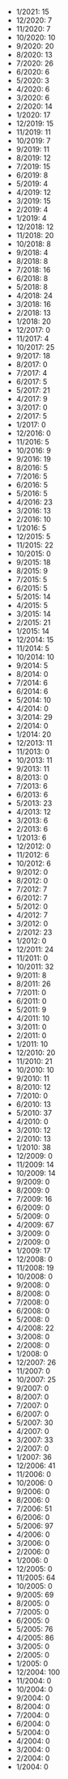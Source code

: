 *  1/2021: 15
*  12/2020: 7
*  11/2020: 7
*  10/2020: 10
*  9/2020: 20
*  8/2020: 13
*  7/2020: 26
*  6/2020: 6
*  5/2020: 3
*  4/2020: 6
*  3/2020: 6
*  2/2020: 14
*  1/2020: 17
*  12/2019: 15
*  11/2019: 11
*  10/2019: 7
*  9/2019: 11
*  8/2019: 12
*  7/2019: 15
*  6/2019: 8
*  5/2019: 4
*  4/2019: 12
*  3/2019: 15
*  2/2019: 4
*  1/2019: 4
*  12/2018: 12
*  11/2018: 20
*  10/2018: 8
*  9/2018: 4
*  8/2018: 8
*  7/2018: 16
*  6/2018: 8
*  5/2018: 8
*  4/2018: 24
*  3/2018: 16
*  2/2018: 13
*  1/2018: 20
*  12/2017: 0
*  11/2017: 4
*  10/2017: 25
*  9/2017: 18
*  8/2017: 0
*  7/2017: 4
*  6/2017: 5
*  5/2017: 21
*  4/2017: 9
*  3/2017: 0
*  2/2017: 5
*  1/2017: 0
*  12/2016: 0
*  11/2016: 5
*  10/2016: 9
*  9/2016: 19
*  8/2016: 5
*  7/2016: 5
*  6/2016: 5
*  5/2016: 5
*  4/2016: 23
*  3/2016: 13
*  2/2016: 10
*  1/2016: 5
*  12/2015: 5
*  11/2015: 22
*  10/2015: 0
*  9/2015: 18
*  8/2015: 9
*  7/2015: 5
*  6/2015: 5
*  5/2015: 14
*  4/2015: 5
*  3/2015: 14
*  2/2015: 21
*  1/2015: 14
*  12/2014: 15
*  11/2014: 5
*  10/2014: 10
*  9/2014: 5
*  8/2014: 0
*  7/2014: 6
*  6/2014: 6
*  5/2014: 10
*  4/2014: 0
*  3/2014: 29
*  2/2014: 0
*  1/2014: 20
*  12/2013: 11
*  11/2013: 0
*  10/2013: 11
*  9/2013: 11
*  8/2013: 0
*  7/2013: 6
*  6/2013: 6
*  5/2013: 23
*  4/2013: 12
*  3/2013: 6
*  2/2013: 6
*  1/2013: 6
*  12/2012: 0
*  11/2012: 6
*  10/2012: 6
*  9/2012: 0
*  8/2012: 0
*  7/2012: 7
*  6/2012: 7
*  5/2012: 0
*  4/2012: 7
*  3/2012: 0
*  2/2012: 23
*  1/2012: 0
*  12/2011: 24
*  11/2011: 0
*  10/2011: 32
*  9/2011: 8
*  8/2011: 26
*  7/2011: 0
*  6/2011: 0
*  5/2011: 9
*  4/2011: 10
*  3/2011: 0
*  2/2011: 0
*  1/2011: 10
*  12/2010: 20
*  11/2010: 21
*  10/2010: 10
*  9/2010: 11
*  8/2010: 12
*  7/2010: 0
*  6/2010: 13
*  5/2010: 37
*  4/2010: 0
*  3/2010: 12
*  2/2010: 13
*  1/2010: 38
*  12/2009: 0
*  11/2009: 14
*  10/2009: 14
*  9/2009: 0
*  8/2009: 0
*  7/2009: 16
*  6/2009: 0
*  5/2009: 0
*  4/2009: 67
*  3/2009: 0
*  2/2009: 0
*  1/2009: 17
*  12/2008: 0
*  11/2008: 19
*  10/2008: 0
*  9/2008: 0
*  8/2008: 0
*  7/2008: 0
*  6/2008: 0
*  5/2008: 0
*  4/2008: 22
*  3/2008: 0
*  2/2008: 0
*  1/2008: 0
*  12/2007: 26
*  11/2007: 0
*  10/2007: 25
*  9/2007: 0
*  8/2007: 0
*  7/2007: 0
*  6/2007: 0
*  5/2007: 30
*  4/2007: 0
*  3/2007: 33
*  2/2007: 0
*  1/2007: 36
*  12/2006: 41
*  11/2006: 0
*  10/2006: 0
*  9/2006: 0
*  8/2006: 0
*  7/2006: 51
*  6/2006: 0
*  5/2006: 97
*  4/2006: 0
*  3/2006: 0
*  2/2006: 0
*  1/2006: 0
*  12/2005: 0
*  11/2005: 64
*  10/2005: 0
*  9/2005: 69
*  8/2005: 0
*  7/2005: 0
*  6/2005: 0
*  5/2005: 76
*  4/2005: 86
*  3/2005: 0
*  2/2005: 0
*  1/2005: 0
*  12/2004: 100
*  11/2004: 0
*  10/2004: 0
*  9/2004: 0
*  8/2004: 0
*  7/2004: 0
*  6/2004: 0
*  5/2004: 0
*  4/2004: 0
*  3/2004: 0
*  2/2004: 0
*  1/2004: 0